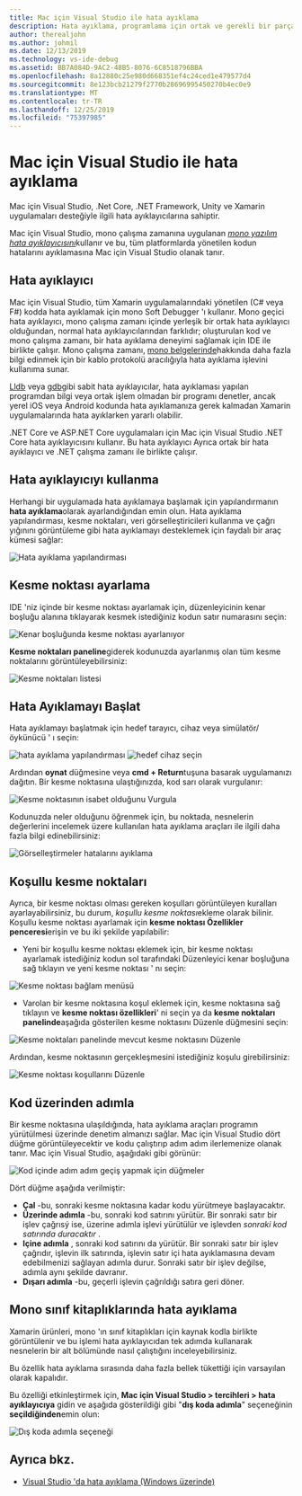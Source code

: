 ```yaml
---
title: Mac için Visual Studio ile hata ayıklama
description: Hata ayıklama, programlama için ortak ve gerekli bir parçasıdır. Yetişkinlere yönelik bir IDE olarak, Mac için Visual Studio hata ayıklamayı kolay hale getirmek için bir bütün özellik paketini içerir. Güvenli hata ayıklamadan veri görselleştirmesine kadar, bu makale Mac için Visual Studio ' de hata ayıklamanın tam potansiyelini nasıl kullanacağınızı açıklayacak.
author: therealjohn
ms.author: johmil
ms.date: 12/13/2019
ms.technology: vs-ide-debug
ms.assetid: BB7A084D-9AC2-48B5-8076-6C8518796BBA
ms.openlocfilehash: 8a12880c25e980d668351ef4c24ced1e479577d4
ms.sourcegitcommit: 8e123bcb21279f2770b28696995450270b4ec0e9
ms.translationtype: MT
ms.contentlocale: tr-TR
ms.lasthandoff: 12/25/2019
ms.locfileid: "75397985"
---
```

# <a name="debugging-with-visual-studio-for-mac"></a>Mac için Visual Studio ile hata ayıklama

Mac için Visual Studio, .Net Core, .NET Framework, Unity ve Xamarin uygulamaları desteğiyle ilgili hata ayıklayıcılarına sahiptir.

Mac için Visual Studio, mono çalışma zamanına uygulanan [*mono yazılım hata ayıklayıcısını*](https://www.mono-project.com/docs/advanced/runtime/docs/soft-debugger/)kullanır ve bu, tüm platformlarda yönetilen kodun hatalarını ayıklamasına Mac için Visual Studio olanak tanır.

## <a name="the-debugger"></a>Hata ayıklayıcı

Mac için Visual Studio, tüm Xamarin uygulamalarındaki yönetilen (C# veya F#) kodda hata ayıklamak için mono Soft Debugger 'ı kullanır. Mono geçici hata ayıklayıcı, mono çalışma zamanı içinde yerleşik bir ortak hata ayıklayıcı olduğundan, normal hata ayıklayıcılarından farklıdır; oluşturulan kod ve mono çalışma zamanı, bir hata ayıklama deneyimi sağlamak için IDE ile birlikte çalışır. Mono çalışma zamanı, [mono belgelerinde](https://www.mono-project.com/docs/advanced/runtime/docs/soft-debugger-wire-format/)hakkında daha fazla bilgi edinmek için bir kablo protokolü aracılığıyla hata ayıklama işlevini kullanıma sunar.

[Lldb]( http://lldb.llvm.org/index.html) veya [gdb]( https://www.gnu.org/software/gdb/)gibi sabit hata ayıklayıcılar, hata ayıklaması yapılan programdan bilgi veya ortak işlem olmadan bir programı denetler, ancak yerel iOS veya Android kodunda hata ayıklamanıza gerek kalmadan Xamarin uygulamalarında hata ayıklarken yararlı olabilir.

.NET Core ve ASP.NET Core uygulamaları için Mac için Visual Studio .NET Core hata ayıklayıcısını kullanır. Bu hata ayıklayıcı Ayrıca ortak bir hata ayıklayıcı ve .NET çalışma zamanı ile birlikte çalışır.

## <a name="using-the-debugger"></a>Hata ayıklayıcıyı kullanma

Herhangi bir uygulamada hata ayıklamaya başlamak için yapılandırmanın **hata ayıklama**olarak ayarlandığından emin olun. Hata ayıklama yapılandırması, kesme noktaları, veri görselleştiricileri kullanma ve çağrı yığınını görüntüleme gibi hata ayıklamayı desteklemek için faydalı bir araç kümesi sağlar:

![Hata ayıklama yapılandırması](media/debugging-image_0.png)

## <a name="setting-a-breakpoint"></a>Kesme noktası ayarlama

IDE 'niz içinde bir kesme noktası ayarlamak için, düzenleyicinin kenar boşluğu alanına tıklayarak kesmek istediğiniz kodun satır numarasını seçin:

![Kenar boşluğunda kesme noktası ayarlanıyor](media/debugging-image0.png)

**Kesme noktaları paneline**giderek kodunuzda ayarlanmış olan tüm kesme noktalarını görüntüleyebilirsiniz:

![Kesme noktaları listesi](media/debugging-image0a.png)

## <a name="start-debugging"></a>Hata Ayıklamayı Başlat

Hata ayıklamayı başlatmak için hedef tarayıcı, cihaz veya simülatör/öykünücü ' ı seçin:

![hata ayıklama yapılandırması](media/debugging-image_0.png)
![hedef cihaz seçin](media/debugging-image1.png)

Ardından **oynat** düğmesine veya **cmd + Return**tuşuna basarak uygulamanızı dağıtın. Bir kesme noktasına ulaştığınızda, kod sarı olarak vurgulanır:

![Kesme noktasının isabet olduğunu Vurgula](media/debugging-image2.png)

Kodunuzda neler olduğunu öğrenmek için, bu noktada, nesnelerin değerlerini incelemek üzere kullanılan hata ayıklama araçları ile ilgili daha fazla bilgi edinebilirsiniz:

![Görselleştirmeler hatalarını ayıklama](media/debugging-image3.png)

## <a name="conditional-breakpoints"></a>Koşullu kesme noktaları

Ayrıca, bir kesme noktası olması gereken koşulları görüntüleyen kuralları ayarlayabilirsiniz, bu durum, *koşullu kesme noktası*ekleme olarak bilinir. Koşullu kesme noktası ayarlamak için **kesme noktası Özellikler penceresi**erişin ve bu iki şekilde yapılabilir:

* Yeni bir koşullu kesme noktası eklemek için, bir kesme noktası ayarlamak istediğiniz kodun sol tarafındaki Düzenleyici kenar boşluğuna sağ tıklayın ve yeni kesme noktası ' nı seçin:

 ![Kesme noktası bağlam menüsü](media/debugging-image4.png)

* Varolan bir kesme noktasına koşul eklemek için, kesme noktasına sağ tıklayın ve **kesme noktası özellikleri**' ni seçin ya da **kesme noktaları panelinde**aşağıda gösterilen kesme noktasını Düzenle düğmesini seçin:

 ![Kesme noktaları panelinde mevcut kesme noktasını Düzenle](media/debugging-image5.png)

Ardından, kesme noktasının gerçekleşmesini istediğiniz koşulu girebilirsiniz:

 ![Kesme noktası koşullarını Düzenle](media/debugging-image6.png)

## <a name="stepping-through-code"></a>Kod üzerinden adımla

Bir kesme noktasına ulaşıldığında, hata ayıklama araçları programın yürütülmesi üzerinde denetim almanızı sağlar. Mac için Visual Studio dört düğme görüntüleyecektir ve kodu çalıştırıp adım adım ilerlemenize olanak tanır. Mac için Visual Studio, aşağıdaki gibi görünür:

 ![Kod içinde adım adım geçiş yapmak için düğmeler](media/debugging-image7.png)

Dört düğme aşağıda verilmiştir:

* **Çal** -bu, sonraki kesme noktasına kadar kodu yürütmeye başlayacaktır.
* **Üzerinde adımla** -bu, sonraki kod satırını yürütür. Bir sonraki satır bir işlev çağrısý ise, üzerine adımla işlevi yürütülür ve işlevden *sonraki kod satırında duracaktır* .
* **Içine adımla** , sonraki kod satırını da yürütür. Bir sonraki satır bir işlev çağrıdır, işlevin ilk satırında, işlevin satır içi hata ayıklamasına devam edebilmenizi sağlayan adımla durur. Sonraki satır bir işlev değilse, adımla aynı şekilde davranır.
* **Dışarı adımla** -bu, geçerli işlevin çağrıldığı satıra geri döner.

## <a name="debugging-monos-class-libraries"></a>Mono sınıf kitaplıklarında hata ayıklama

Xamarin ürünleri, mono 'ın sınıf kitaplıkları için kaynak kodla birlikte görüntülenir ve bu işlemi hata ayıklayıcıdan tek adımda kullanarak nesnelerin bir alt bölümünde nasıl çalıştığını inceleyebilirsiniz.

Bu özellik hata ayıklama sırasında daha fazla bellek tükettiği için varsayılan olarak kapalıdır.

Bu özelliği etkinleştirmek için, **Mac için Visual Studio > tercihleri > hata ayıklayıcıya** gidin ve aşağıda gösterildiği gibi "**dış koda adımla**" seçeneğinin **seçildiğinden**emin olun:

![Dış koda adımla seçeneği](media/debugging-image8.png)

## <a name="see-also"></a>Ayrıca bkz.

- [Visual Studio 'da hata ayıklama (Windows üzerinde)](/visualstudio/debugger/)
